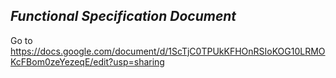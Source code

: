 ## ***Functional Specification Document***
  Go to  https://docs.google.com/document/d/1ScTjC0TPUkKFHOnRSIoKOG10LRMOKcFBom0zeYezeqE/edit?usp=sharing
